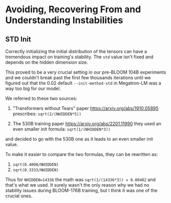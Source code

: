 # Avoiding, Recovering From and Understanding Instabilities

## STD Init

Correctly initializing the initial distribution of the tensors can have a tremendous impact on training's stability. The `std` value isn't fixed and depends on the hidden dimension size.

This proved to be a very crucial setting in our pre-BLOOM 104B experiments and we couldn't break past the first few thousands iterations until we figured out that the 0.02 default `--init-method-std` in Megatron-LM was a way too big for our model.

We referred to these two sources:

1. "Transformers without Tears" paper https://arxiv.org/abs/1910.05895 prescribes: `sqrt(2/(NHIDDEN*5))`

2. The 530B training paper https://arxiv.org/abs/2201.11990 they used an even smaller init formula: `sqrt(1/(NHIDDEN*3))`

and decided to go with the 530B one as it leads to an even smaller init value.

To make it easier to compare the two formulas, they can be rewritten as:
1. `sqrt(0.4000/NHIDDEN)`
2. `sqrt(0.3333/NHIDDEN)`

Thus for `NHIDDEN=14336` the math was `sqrt(1/(14336*3)) = 0.00482` and that's what we used. It surely wasn't the only reason why we had no stability issues during BLOOM-176B training, but I think it was one of the crucial ones.
